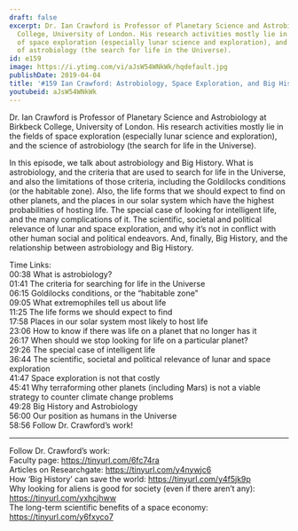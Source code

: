 ```yaml
---
draft: false
excerpt: Dr. Ian Crawford is Professor of Planetary Science and Astrobiology at Birkbeck
  College, University of London. His research activities mostly lie in the fields
  of space exploration (especially lunar science and exploration), and the science
  of astrobiology (the search for life in the Universe).
id: e159
image: https://i.ytimg.com/vi/aJsW54WNkWk/hqdefault.jpg
publishDate: 2019-04-04
title: '#159 Ian Crawford: Astrobiology, Space Exploration, and Big History'
youtubeid: aJsW54WNkWk
---
```

Dr. Ian Crawford is Professor of Planetary Science and Astrobiology at Birkbeck College, University of London. His research activities mostly lie in the fields of space exploration (especially lunar science and exploration), and the science of astrobiology (the search for life in the Universe).

In this episode, we talk about astrobiology and Big History. What is astrobiology, and the criteria that are used to search for life in the Universe, and also the limitations of those criteria, including the Goldilocks conditions (or the habitable zone). Also, the life forms that we should expect to find on other planets, and the places in our solar system which have the highest probabilities of hosting life. The special case of looking for intelligent life, and the many complications of it. The scientific, societal and political relevance of lunar and space exploration, and why it’s not in conflict with other human social and political endeavors. And, finally, Big History, and the relationship between astrobiology and Big History.

Time Links:  
00:38  What is astrobiology?  
01:41  The criteria for searching for life in the Universe                              
06:15  Goldilocks conditions, or the “habitable zone”       
09:05  What extremophiles tell us about life                 
11:25  The life forms we should expect to find              
17:58  Places in our solar system most likely to host life                   
23:06  How to know if there was life on a planet that no longer has it             
26:17  When should we stop looking for life on a particular planet?     
29:26  The special case of intelligent life    
36:44  The scientific, societal and political relevance of lunar and space exploration    
41:47  Space exploration is not that costly  
45:41  Why terraforming other planets (including Mars) is not a viable strategy to counter climate change problems  
49:28  Big History and Astrobiology  
56:00  Our position as humans in the Universe  
58:56  Follow Dr. Crawford’s work!      

---

Follow Dr. Crawford’s work:  
Faculty page: https://tinyurl.com/6fc74ra  
Articles on Researchgate: https://tinyurl.com/y4nywjc6  
How ‘Big History’ can save the world: https://tinyurl.com/y4f5jk9p  
Why looking for aliens is good for society (even if there aren’t any): https://tinyurl.com/yxhcjhww  
The long-term scientific benefits of a space economy: https://tinyurl.com/y6fxyco7
